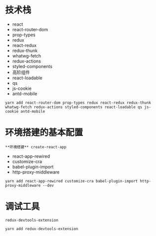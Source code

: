 # 技术栈
- react
- react-router-dom
- prop-types
- redux
- react-redux
- redux-thunk
- whatwg-fetch
- redux-actions
- styled-components
- 高阶组件
- react-loadable
- qs
- js-cookie 
- antd-mobile

`yarn add react-router-dom prop-types redux react-redux redux-thunk whatwg-fetch redux-actions styled-components react-loadable qs js-cookie antd-mobile`
 
# 环境搭建的基本配置
    **环境搭建** create-react-app
- react-app-rewired 
- customize-cra
- babel-plugin-import
- http-proxy-middleware

`yarn add react-app-rewired customize-cra babel-plugin-import http-proxy-middleware --dev`



# 调试工具
`redux-devtools-extension`

`yarn add redux-devtools-extension`